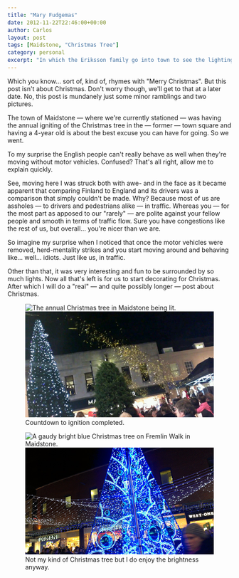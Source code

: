 ```yaml
---
title: "Mary Fudgemas"
date: 2012-11-22T22:46:00+00:00
author: Carlos
layout: post
tags: [Maidstone, "Christmas Tree"]
category: personal
excerpt: "In which the Eriksson family go into town to see the lighting of the annual Christmas tree."
---
```

Which you know… sort of, kind of, rhymes with "Merry Christmas". But this post isn't about Christmas. Don't worry though, we'll get to that at a later date. No, this post is mundanely just some minor ramblings and two pictures.
 
The town of Maidstone — where we're currently stationed — was having the annual igniting of the Christmas tree in the — former — town square and having a 4-year old is about the best excuse you can have for going. So we went.

To my surprise the English people can't really behave as well when they're moving without motor vehicles. Confused? That's all right, allow me to explain quickly.

See, moving here I was struck both with awe- and in the face as it became apparent that comparing Finland to England and its drivers was a comparison that simply couldn't be made. Why? Because most of us are assholes — to drivers and pedestrians alike — in traffic. Whereas you — for the most part as apposed to our "rarely" — are polite against your fellow people and smooth in terms of traffic flow. Sure you have congestions like the rest of us, but overall… you're nicer than we are.

So imagine my surprise when I noticed that once the motor vehicles were removed, herd-mentality strikes and you start moving around and behaving like… well… idiots. Just like us, in traffic.

Other than that, it was very interesting and fun to be surrounded by so much lights. Now all that's left is for us to start decorating for Christmas. After which I will do a "real" — and quite possibly longer — post about Christmas.

<figure>
    <img class="js-lazy-load" data-original="/assets/posts/2012/11/turn-on-the-light.jpg" alt="The annual Christmas tree in Maidstone being lit.">
  <noscript>
    <img src="/assets/posts/2012/11/turn-on-the-light.jpg" alt="The annual Christmas tree in Maidstone being lit.">
  </noscript>
  <figcaption>Countdown to ignition completed.</figcaption>
</figure>

<figure>
    <img class="js-lazy-load" data-original="/assets/posts/2012/11/on-the-seventh-day.jpg" alt="A gaudy bright blue Christmas tree on Fremlin Walk in Maidstone.">
  <noscript>
    <img src="/assets/posts/2012/11/on-the-seventh-day.jpg" alt="A gaudy bright blue Christmas tree on Fremlin Walk in Maidstone.">
  </noscript>
  <figcaption>Not my kind of Christmas tree but I do enjoy the brightness anyway.</figcaption>
</figure>